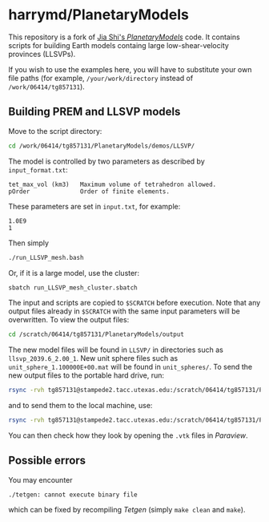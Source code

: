 # harrymd/PlanetaryModels

This repository is a fork of [Jia Shi's *PlanetaryModels*](https://github.com/js1019/PlanetaryModels) code. It contains scripts for building Earth models containg large low-shear-velocity provinces (LLSVPs).

If you wish to use the examples here, you will have to substitute your own file paths (for example, `/your/work/directory` instead of `/work/06414/tg857131`).

## Building PREM and LLSVP models

Move to the script directory:

```bash
cd /work/06414/tg857131/PlanetaryModels/demos/LLSVP/
```

The model is controlled by two parameters as described by `input_format.txt`:

```
tet_max_vol (km3)   Maximum volume of tetrahedron allowed.
pOrder              Order of finite elements.
```

These parameters are set in `input.txt`, for example:


```
1.0E9
1
```

Then simply

```bash
./run_LLSVP_mesh.bash
```

Or, if it is a large model, use the cluster:

```bash
sbatch run_LLSVP_mesh_cluster.sbatch
```

The input and scripts are copied to `$SCRATCH` before execution. Note that any output files already in `$SCRATCH` with the same input parameters will be overwritten. To view the output files:

 ```bash
 cd /scratch/06414/tg857131/PlanetaryModels/output
 ```
 
The new model files will be found in `LLSVP/` in directories such as `llsvp_2039.6_2.00_1`. New unit sphere files such as `unit_sphere_1.100000E+00.mat` will be found in `unit_spheres/`. To send the new output files to the portable hard drive, run:
 
```bash
rsync -rvh tg857131@stampede2.tacc.utexas.edu:/scratch/06414/tg857131/PlanetaryModels/output/ /Volumes/stoneley5TB/all/PlanetaryModels/v2
```

and to send them to the local machine, use:

```bash
rsync -rvh tg857131@stampede2.tacc.utexas.edu:/scratch/06414/tg857131/PlanetaryModels/output/ /Users/hrmd_work/Documents/research/stoneley/output/PlanetaryModels
```

You can then check how they look by opening the `.vtk` files in *Paraview*.

## Possible errors
 
You may encounter
 
```
./tetgen: cannot execute binary file
```
 
which can be fixed by recompiling *Tetgen* (simply `make clean` and `make`).